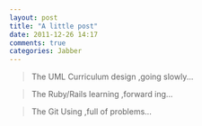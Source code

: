 ```yaml
---
layout: post
title: "A little post"
date: 2011-12-26 14:17
comments: true
categories: Jabber
---
```


>The UML Curriculum design		,going slowly...

>The Ruby/Rails learning		,forward ing...

>The Git Using					,full of problems...
